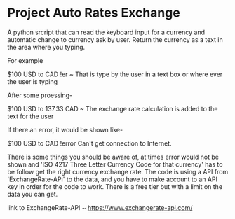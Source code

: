 # Project Auto Rates Exchange

 A python srcript that can read the keyboard input for a currency and automatic change to currency ask by user.
 Return the currency as a text in the area where you typing.
 
 For example 
 
 $100 USD to CAD !er ~ That is type by the user in a text box or where ever the user is typing
 
 After some proessing-
 
 $100 USD to 137.33 CAD ~ The exchange rate calculation is added to the text for the user
 
 If there an error, it would be shown like-
 
 $100 USD to CAD !error Can't get connection to Internet.
 
 There is some things you should be aware of, at times error would not be shown and 'ISO 4217 Three Letter Currency Code for that currency' has to be follow get the    right currency exchange rate.
 The code is using a API from 'ExchangeRate-API' to the data, and you have to make account to an API key in order for the code to work.
 There is a free tier but with a limit on the data you can get.
 
 link to ExchangeRate-API ~ https://www.exchangerate-api.com/
 
